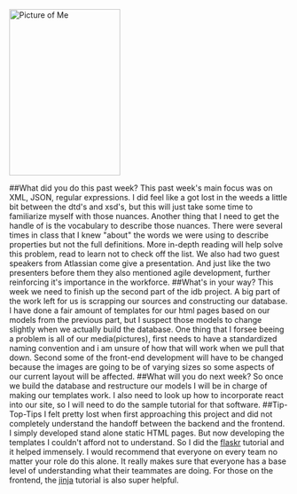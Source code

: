 <d1>
  <img src="http://i1273.photobucket.com/albums/y419/WesleyDraper/WesDraperHeadshot_zps1iotzrhv.jpg" border="0" alt="Picture of Me"style="width:200px;height:300px;">
</d1>


##What did you do this past week?
This past week's main focus was on XML, JSON, regular expressions. I did feel like a got lost in the weeds a little bit between the dtd's and xsd's, but this will just take some time to familiarize myself with those nuances. Another thing that I need to get the handle of is the vocabulary to describe those nuances. There were several times in class that I knew "about" the words we were using to describe properties but not the full definitions. More in-depth reading will help solve this problem, read to learn not to check off the list. We also had two guest speakers from Atlassian come give a presentation. And just like the two presenters before them they also mentioned agile development, further reinforcing it's importance in the workforce. 
##What's in your way?
This week we need to finish up the second part of the idb project. A big part of the work left for us is scrapping our sources and constructing our database. I have done a fair amount of templates for our html pages based on our models from the previous part, but I suspect those models to change slightly when  we actually build the database. One thing that I forsee beeing a problem is all of our media(pictures), first needs to have a standardized naming convention and i am unsure of how that will work when we pull that down. Second some of the front-end development will have to be changed because the images are going to be of varying sizes so some aspects of our current layout will be affected. 
##What will you do next week?
So once we build the database and restructure our models I will be in charge of making our templates work. I also need to look up how to incorporate react into our site, so I will need to do the sample tutorial for that software.
##Tip-Top-Tips 
I felt pretty lost when first approaching this project and did not completely understand the handoff between the backend and the frontend. I simply developed stand alone static HTML pages. But now developing the templates I couldn't afford not to understand. So I did the [flaskr](http://flask.pocoo.org/docs/0.10/tutorial/introduction/) tutorial and it helped immensely.  I would recommend that everyone on every team no matter your role do this alone. It really makes sure that everyone has a base level of understanding what their teammates are doing. For those on the frontend, the [jinja](http://jinja.pocoo.org/) tutorial is also super helpful. 
